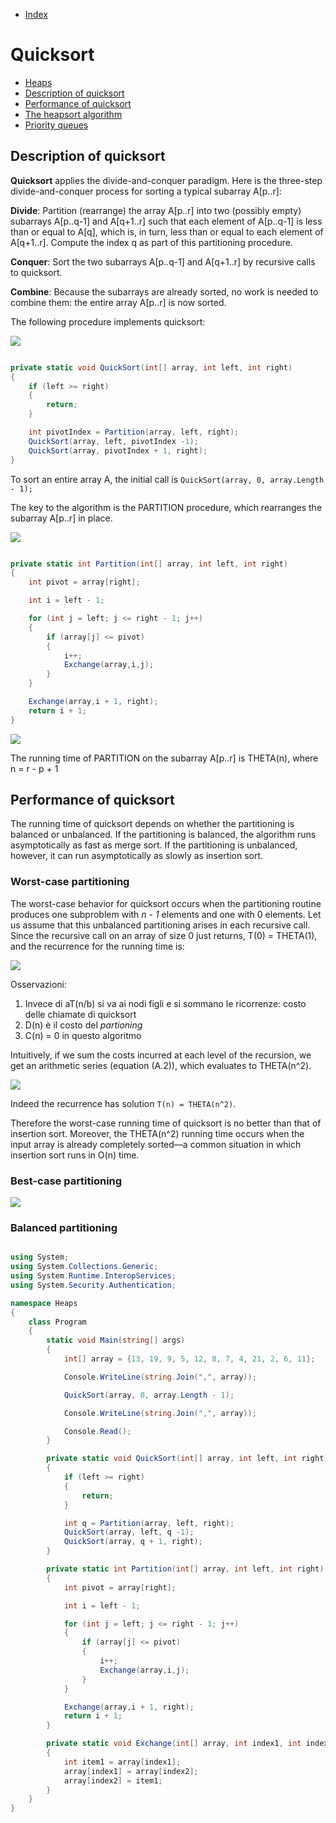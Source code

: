 * [Index](https://github.com/KiraDiShira/AlgorithmsAndDataStructures/blob/master/README.md#project-title)

# Quicksort

* [Heaps](#heaps)
* [Description of quicksort](#description-of-quicksort)
* [Performance of quicksort](#performance-of-quicksort)
* [The heapsort algorithm](#the-heapsort-algorithm)
* [Priority queues](#priority-queues)

## Description of quicksort

**Quicksort** applies the divide-and-conquer paradigm. Here is the three-step divide-and-conquer process for sorting a typical subarray A[p..r]:

**Divide**: Partition (rearrange) the array A[p..r] into two (possibly empty) subarrays A[p..q-1] and A[q+1..r] such that each element of A[p..q-1] is less than or equal to A[q], which is, in turn, less than or equal to each element of A[q+1..r]. Compute the index q as part of this partitioning procedure.

**Conquer**: Sort the two subarrays A[p..q-1] and A[q+1..r] by recursive calls to quicksort.

**Combine**: Because the subarrays are already sorted, no work is needed to combine them: the entire array A[p..r] is now sorted.

The following procedure implements quicksort:

<img src="https://github.com/KiraDiShira/AlgorithmsAndDataStructures/blob/master/RepoFiles/QuickSort/Images/qs2.PNG" />

```c#

private static void QuickSort(int[] array, int left, int right)
{
    if (left >= right)
    {
        return;
    }

    int pivotIndex = Partition(array, left, right);
    QuickSort(array, left, pivotIndex -1);
    QuickSort(array, pivotIndex + 1, right);
}


```

To sort an entire array A, the initial call is `QuickSort(array, 0, array.Length - 1);`

The key to the algorithm is the PARTITION procedure, which rearranges the subarray A[p..r] in place.

<img src="https://github.com/KiraDiShira/AlgorithmsAndDataStructures/blob/master/RepoFiles/QuickSort/Images/qs3.PNG" />

```c#

private static int Partition(int[] array, int left, int right)
{
    int pivot = array[right];

    int i = left - 1;

    for (int j = left; j <= right - 1; j++)
    {
        if (array[j] <= pivot)
        {
            i++;
            Exchange(array,i,j);
        }
    }

    Exchange(array,i + 1, right);
    return i + 1;
}

```

<img src="https://github.com/KiraDiShira/AlgorithmsAndDataStructures/blob/master/RepoFiles/QuickSort/Images/qs1.PNG" />

The running time of PARTITION on the subarray A[p..r] is THETA(n), where n = r - p + 1

## Performance of quicksort

The running time of quicksort depends on whether the partitioning is balanced or unbalanced. If the partitioning is balanced, the algorithm runs asymptotically as fast as merge sort. If the partitioning is unbalanced, however, it can run asymptotically as slowly
as insertion sort.

### Worst-case partitioning

The worst-case behavior for quicksort occurs when the partitioning routine produces one subproblem with *n - 1* elements and one with 0 elements. Let us assume that this unbalanced partitioning arises in each recursive call. Since the recursive call on an array of size 0 just returns, T(0) = THETA(1), and the recurrence for the running time is:

<img src="https://github.com/KiraDiShira/AlgorithmsAndDataStructures/blob/master/RepoFiles/QuickSort/Images/qs4.PNG" />

Osservazioni: 

1) Invece di aT(n/b) si va ai nodi figli e si sommano le ricorrenze: costo delle chiamate di quicksort
2) D(n) è il costo del *partioning*
3) C(n) = 0 in questo algoritmo

Intuitively, if we sum the costs incurred at each level of the recursion, we get an arithmetic series (equation (A.2)), which evaluates to THETA(n^2).

<img src="https://github.com/KiraDiShira/AlgorithmsAndDataStructures/blob/master/RepoFiles/QuickSort/Images/qs5.PNG" />

Indeed the recurrence has solution `T(n) = THETA(n^2)`.

Therefore the worst-case running time of quicksort is no better than that of insertion sort. Moreover, the THETA(n^2) running time
occurs when the input array is already completely sorted—a common situation in which insertion sort runs in O(n) time.

### Best-case partitioning

<img src="https://github.com/KiraDiShira/AlgorithmsAndDataStructures/blob/master/RepoFiles/QuickSort/Images/qs6.PNG" />

### Balanced partitioning

```c#

using System;
using System.Collections.Generic;
using System.Runtime.InteropServices;
using System.Security.Authentication;

namespace Heaps
{
    class Program
    {
        static void Main(string[] args)
        {
            int[] array = {13, 19, 9, 5, 12, 8, 7, 4, 21, 2, 6, 11};

            Console.WriteLine(string.Join(",", array));

            QuickSort(array, 0, array.Length - 1);

            Console.WriteLine(string.Join(",", array));

            Console.Read();
        }

        private static void QuickSort(int[] array, int left, int right)
        {
            if (left >= right)
            {
                return;
            }

            int q = Partition(array, left, right);
            QuickSort(array, left, q -1);
            QuickSort(array, q + 1, right);
        }

        private static int Partition(int[] array, int left, int right)
        {
            int pivot = array[right];

            int i = left - 1;

            for (int j = left; j <= right - 1; j++)
            {
                if (array[j] <= pivot)
                {
                    i++;
                    Exchange(array,i,j);
                }
            }

            Exchange(array,i + 1, right);
            return i + 1;
        }

        private static void Exchange(int[] array, int index1, int index2)
        {
            int item1 = array[index1];
            array[index1] = array[index2];
            array[index2] = item1;
        }
    }
}


```


